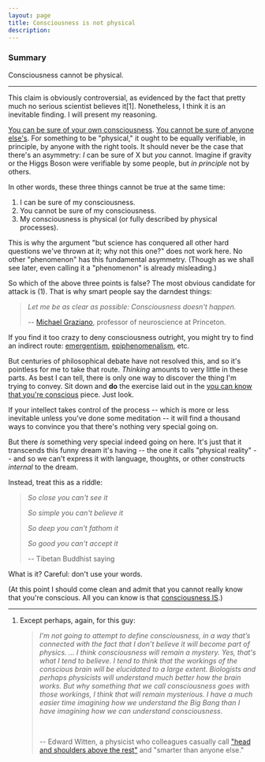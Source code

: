 ```yaml
---
layout: page
title: Consciousness is not physical
description:
---
```


### Summary

Consciousness cannot be physical.

---

This claim is obviously controversial, as evidenced by the fact that pretty 
much no serious scientist believes it[1]. Nonetheless, I think it is an 
inevitable finding. I will present my reasoning.

[You can be sure of your own consciousness](your-consciousness.html). 
[You cannot be sure of anyone else's](other-consciousness.html).
For something to be "physical," it ought to be equally verifiable, in
principle, by anyone with the right tools. It should never be the case that
there's an asymmetry: *I* can be sure of X but *you* cannot. Imagine if 
gravity or the Higgs Boson were verifiable by some people, but *in principle* 
not by others. 

In other words, these three things cannot be true at the same time:

1. I can be sure of my consciousness.
1. You cannot be sure of my consciousness.
1. My consciousness is physical (or fully described by physical processes).

This is why the argument "but science has conquered all other
hard questions we've thrown at it; why not this one?" does not work here. No
other "phenomenon" has this fundamental asymmetry. (Though as we shall see 
later, even calling it a "phenomenon" is already misleading.)

So which of the above three points is false?
The most obvious candidate for attack is (1). That is why smart people say
the darndest things:

> *Let me be as clear as possible: Consciousness doesn't happen.*
> &nbsp;
>
> -- [Michael Graziano](https://www.theatlantic.com/science/archive/2016/01/consciousness-color-brain/423522/),
> professor of neuroscience at Princeton.

If you find it too crazy to deny consciousness outright, you might try to find 
an indirect route: 
[emergentism](https://plato.stanford.edu/entries/properties-emergent/), [epiphenomenalism](https://plato.stanford.edu/entries/epiphenomenalism/), etc.

But centuries of philosophical debate have not resolved this, and so it's
pointless for me to take that route. *Thinking* amounts to very little in these
parts. As best I can tell, there is only one way to discover the thing I'm 
trying to convey. Sit down and **do** the exercise laid out in the [you can know
that you're conscious](your-consciousness.html) piece. Just look.
 
If your intellect takes control of the process -- which is more or less
inevitable unless you've done some meditation -- it will find a thousand ways
to convince you that there's nothing very special going on.

But there *is* something very special indeed going on here. It's just that it
transcends this funny dream it's having -- the one it calls "physical reality" 
-- and so we can't express it with language, thoughts, or other constructs 
*internal* to the dream.

Instead, treat this as a riddle:

> *So close you can't see it*
>
> *So simple you can't believe it*
>
> *So deep you can't fathom it*
>
> *So good you can't accept it*
>
> -- Tibetan Buddhist saying

What is it? Careful: don't use your words.

(At this point I should come clean and admit that you cannot really know that
you're conscious. All you can know is that [consciousness IS](consciousness.html).)

---

1. Except perhaps, again, for this guy:

   > *I’m not going to attempt to define consciousness, in a way that’s 
     connected with the fact that I don’t believe it will become part of physics. ...
   > I think consciousness will remain a mystery. Yes, that's what I tend
to believe. I tend to think that the workings of the conscious brain
will be elucidated to a large extent. Biologists and perhaps physicists
will understand much better how the brain works. But why something that
we call consciousness goes with those workings, I think that will remain
mysterious. I have a much easier time imagining how we understand the
Big Bang than I have imagining how we can understand consciousness.*
   >
   > &nbsp;
   >
   > -- Edward Witten, a physicist who colleagues casually call ["head and shoulders above the rest"](http://www.nytimes.com/1987/10/18/magazine/a-theory-of-everything.html?pagewanted=all) and "smarter than anyone else."
